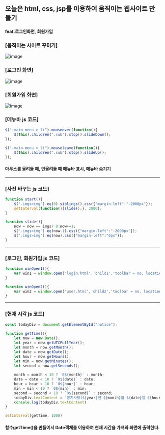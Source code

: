 ## 오늘은 html, css, jsp를 이용하여 움직이는 웹사이트 만들기
#### feat.로그인화면, 회원가입

### [움직이는 사이트 꾸미기]
![image](https://github.com/hwan06/Web/assets/114748934/17d36082-e22a-4ee3-9891-0183897e63ea)
### [로그인 화면]
![image](https://github.com/hwan06/Web/assets/114748934/84ecb74b-636e-464a-b342-bf7c68c56ccf)
### [회원가입 화면]
![image](https://github.com/hwan06/Web/assets/114748934/df449939-b620-4c8f-95da-7f038675ecf4)

### [메뉴바 js 코드]
``` js
$(".main-menu > li").mouseover(function(){
	$(this).children(".sub").stop().slideDown();
});

$(".main-menu > li").mouseleave(function(){
	$(this).children(".sub").stop().slideUp();
});
```
#### 마우스를 올려둘 때, 안올려둘 때 메뉴바 표시, 메뉴바 숨기기
---
### [사진 바꾸는 js 코드]
``` js
function start(){
	$(".imgs>img").eq(0).siblings().css({"margin-left":"-2000px"});
	setInterval(function(){slide();}, 2000);
}

function slide(){
	now = now == imgs? 0:now+=1;
	$(".imgs>img").eq(now-1).css({"margin-left":"-2000px"});
	$(".imgs>img").eq(now).css({"margin-left":"0px"});
}
```
---
### [로그인, 회원가입 js 코드]
``` js
function winOpen1(){
	var win1 = window.open('login.html','child1','toolbar = no, location = no, status = no, menubar = no, resizable = no, scrollbars = no, width = 700, height = 700')
}

function winOpen2(){
	var win2 = window.open('user.html','child2','toolbar = no, location = no, status = no, menubar = no, resizable = no, scrollbars = no, width = 1850, height = 1700')
}
```
---
### [현재 시각 js 코드]
``` js
const todayDiv = document.getElementById("notice");
		
function getTime(){
	let now = new Date();
	let year = now.getUTCFullYear();
	let month = now.getMonth();
	let date = now.getDate();
	let hour = now.getHours();
	let min = now.getMinutes();
	let second = now.getSeconds();
	
	month = month < 10 ? `0${month}` : month;
	date = date < 10 ? `0${date}` : date;
	hour = hour < 10 ? `0${hour}` : hour;
	min = min < 10 ? `0${min}` : min;
	second = second < 10 ? `0${second}` : second;
	todayDiv.textContent = `공지사항(${year}년 ${month}월 ${date}일 ${hour}시 ${min}분)`
	console.log(todayDiv.textContent)
}

setInterval(getTime, 1000)
```
#### 함수getTime()을 만들어서 Date객체를 이용하여 현재 시간을 가져와 화면에 출력한다.
